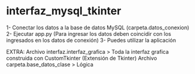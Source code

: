 # interfaz_mysql_tkinter

1- Conectar los datos a la base de datos MySQL (carpeta.datos_conexion)
2- Ejecutar app.py (Para ingresar los datos deben coincidir con los ingresados en los datos de conexión)
3- Puedes utilizar la aplicación

EXTRA:
Archivo interfaz.interfaz_grafica > Toda la interfaz grafica construida con CustomTkinter (Extensión de Tkinter)
Archivo carpeta.base_datos_clase > Lógica
